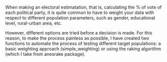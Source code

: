 When making an electoral estimatation, that is, calculating the % of vote
of each political party, it is quite common to have to weight your data with 
respect to different population parameters, such as gender, educational level, 
rural-urban area, etc.

However, different options are tried before a decision is made. For this reason, 
to make the process painless as possible, I have created two functions to automate 
the process of testing different target populations: a basic weighting approach
(simple_weighting) or using the raking algorithm (which I take from anesrake package).

